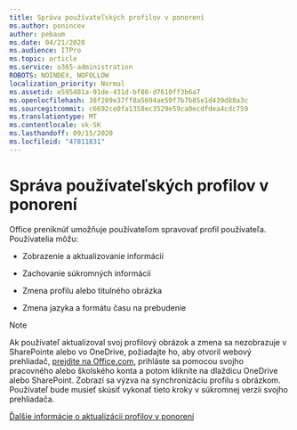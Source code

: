 ```yaml
---
title: Správa používateľských profilov v ponorení
ms.author: ponincev
author: pebaum
ms.date: 04/21/2020
ms.audience: ITPro
ms.topic: article
ms.service: o365-administration
ROBOTS: NOINDEX, NOFOLLOW
localization_priority: Normal
ms.assetid: e595481a-91de-431d-bf86-d7610ff3b6a7
ms.openlocfilehash: 38f209e37ff8a5694ae59f7b7b85e1d439d88a3c
ms.sourcegitcommit: c6692ce0fa1358ec3529e59ca0ecdfdea4cdc759
ms.translationtype: MT
ms.contentlocale: sk-SK
ms.lasthandoff: 09/15/2020
ms.locfileid: "47811831"
---
```

# <a name="manage-user-profiles-in-delve"></a>Správa používateľských profilov v ponorení

Office preniknúť umožňuje používateľom spravovať profil používateľa. Používatelia môžu:
  
- Zobrazenie a aktualizovanie informácií
    
- Zachovanie súkromných informácií
    
- Zmena profilu alebo titulného obrázka
    
- Zmena jazyka a formátu času na prebudenie
    
> [!NOTE]
> Ak používateľ aktualizoval svoj profilový obrázok a zmena sa nezobrazuje v SharePointe alebo vo OneDrive, požiadajte ho, aby otvoril webový prehliadač, [prejdite na Office.com](https://www.office.com), prihláste sa pomocou svojho pracovného alebo školského konta a potom kliknite na dlaždicu OneDrive alebo SharePoint. Zobrazí sa výzva na synchronizáciu profilu s obrázkom. Používateľ bude musieť skúsiť vykonať tieto kroky v súkromnej verzii svojho prehliadača. 
  
[Ďalšie informácie o aktualizácii profilov v ponorení](https://go.microsoft.com/fwlink/?linkid=735070)
  

